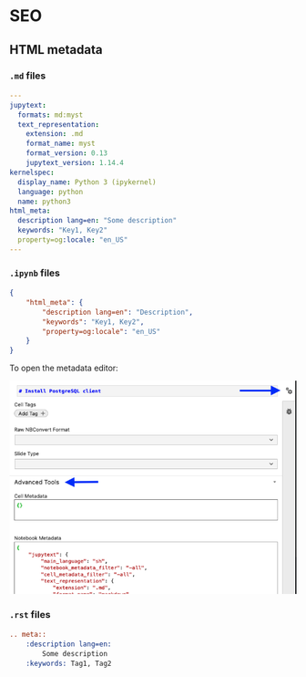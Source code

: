 # SEO

## HTML metadata

### `.md` files

```yaml
---
jupytext:
  formats: md:myst
  text_representation:
    extension: .md
    format_name: myst
    format_version: 0.13
    jupytext_version: 1.14.4
kernelspec:
  display_name: Python 3 (ipykernel)
  language: python
  name: python3
html_meta:
  description lang=en: "Some description"
  keywords: "Key1, Key2"
  property=og:locale: "en_US"  
---
```

### `.ipynb` files

```json
{
    "html_meta": {
        "description lang=en": "Description",
        "keywords": "Key1, Key2",
        "property=og:locale": "en_US"
    }
}
```

To open the metadata editor:

![jupyter-metadata](assets/jupyter-metadata.png)

### `.rst` files

```rst
.. meta::
    :description lang=en:
        Some description
    :keywords: Tag1, Tag2
```
